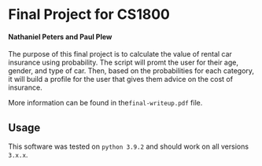 # Final Project for CS1800
#### Nathaniel Peters and Paul Plew
The purpose of this final project is to calculate the value of rental car insurance using probability. The script will promt the user for their age, gender, and type of car. Then, based on the probabilities for each category, it will build a profile for the user that gives them advice on the cost of insurance.

More information can be found in the`final-writeup.pdf` file.

## Usage
This software was tested on `python 3.9.2` and should work on all versions `3.x.x`.

